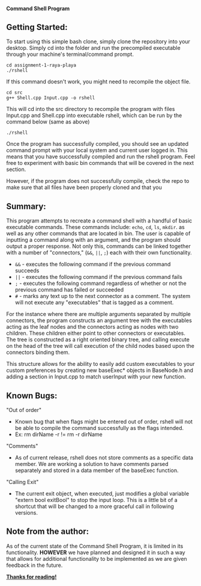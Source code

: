 #### Command Shell Program

## Getting Started:

To start using this simple bash clone, simply clone the repository into your desktop. Simply cd into the folder and run the precompiled executable through your machine's terminal/command prompt.

```
cd assignment-1-raya-playa
./rshell
```

If this command doesn't work, you might need to recompile the object file.

```
cd src
g++ Shell.cpp Input.cpp -o rshell
```

This will cd into the src directory to recompile the program with files Input.cpp and Shell.cpp into executable rshell, which can be run by the command below (same as above)

```
./rshell
```

Once the program has successfully compiled, you should see an updated command prompt with your local system and current user logged in. This means that you have successfully compiled and run the rshell program. Feel free to experiment with basic bin commands that will be covered in the next section.

However, if the program does not successfully compile, check the repo to make sure that all files have been properly cloned and that you 

## Summary:

This program attempts to recreate a command shell with a handful of basic executable commands. These commands include: `echo`, `cd`, `ls`, `mkdir`. as well as any other commands that are located in bin. The user is capable of inputting a command along with an argument, and the program should output a proper response. Not only this, commands can be linked together with a number of "connectors," (`&&`, `||`, `;`) each with their own functionality.


- `&&` - executes the following command if the previous command succeeds
- `||` - executes the following command if the previous command fails
- `;` - executes the following command regardless of whether or not the previous command has failed or succeeded
- `#` - marks any text up to the next connector as a comment. The system will not execute any "executables" that is tagged as a comment.

For the instance where there are multiple arguments separated by multiple connectors, the program constructs an argument tree with the executables acting as the leaf nodes and the connectors acting as nodes with two children. These children either point to other connectors or executables. The tree is constructed as a right oriented binary tree, and calling execute on the head of the tree will call execution of the child nodes based upon the connectors binding them.

This structure allows for the ability to easily add custom executables to your custom preferences by creating new baseExec* objects in BaseNode.h and adding a section in Input.cpp to match userInput with your new function.

## Known Bugs:
"Out of order"
- Known bug that when flags might be entered out of order, rshell will not be able to compile the command successfully as the flags intended.
- Ex: rm dirName -r != rm -r dirName

"Comments"
- As of current release, rshell does not store comments as a specific data member. We are working a solution to have comments parsed separately and stored in a data member of the baseExec function.

"Calling Exit"
- The current exit object, when executed, just modifies a global variable "extern bool exitBool" to stop the input loop. This is a little bit of a shortcut that will be changed to a more graceful call in following versions.


## Note from the author:
As of the current state of the Command Shell Program, it is limited in its functionality. **HOWEVER** we have planned and designed it in such a way that allows for additional functionality to be implemented as we are given feedback in the future.

**[Thanks for reading!](https://humorside.com/wp-content/uploads/2017/12/thank-you-meme-02-1.jpg)**
